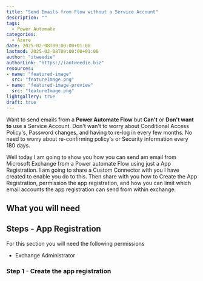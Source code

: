 ```yaml
---
title: "Send Emails from Flow without a Service Account"
description: ""
tags:
  - Power Automate
categories:
  - Azure
date: 2025-02-08T09:00:00+01:00
lastmod: 2025-02-08T09:00:00+01:00
author: "itweedie"
authorLink: "https://iantweedie.biz"
resources:
- name: "featured-image"
  src: "featureImage.png"
- name: "featured-image-preview"
  src: "featureImage.png"
lightgallery: true
draft: true
---
```

Want to send emails from a **Power Automate Flow** but **Can't** or **Don't want to** use a Service Account. Don't wan't to worry about Conditional Access Policy's, Password changes, and having to re-log in every few months. No need to worry about re-confirming policy's or Security information every 180 days.

Well today I am going to show you how you can send am email from Microsoft Exchange from a Power automate Flow using just a App Registration. I am going to share a Custom Connector with you I have created to enable you do to this. Then share with you how to Create the App Registration, permission the app registration, and how you can limit which email accounts the app registration can send from within exchange. 


## What you will need 


## Steps - App Registration    
For this section you will need the following permissions
- Exchange Administrator  

### Step 1 - Create the app registration  

